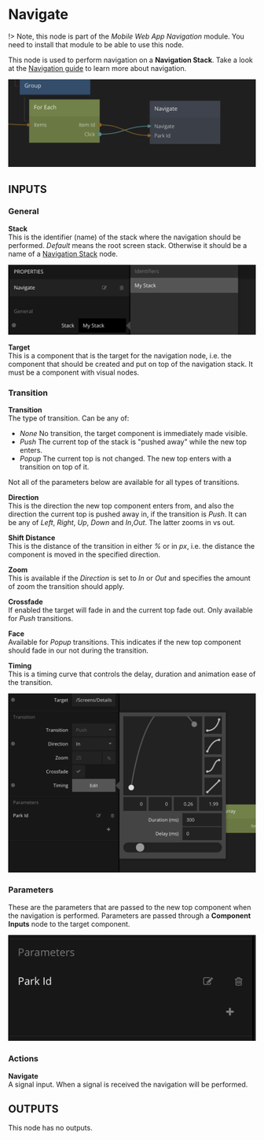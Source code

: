 # Navigate

!> Note, this node is part of the _Mobile Web App Navigation_ module. You need to install that module to be able to use this node.

This node is used to perform navigation on a **Navigation Stack**. Take a look at the [Navigation guide](/modules/webappnavigation/nav-guide.md) to learn more about navigation.

<div class="ndl-images">
    <img src="/modules/webappnavigation/guide/main-navigate.png" class="ndl-image med"></img>   
</div>

## INPUTS

### General

**Stack**  
This is the identifier (name) of the stack where the navigation should be performed. _Default_ means the root screen stack. Otherwise it should be a name of a [Navigation Stack](/modules/webappnavigation/navigation-stack.md) node.

<div class="ndl-images">
    <img src="/modules/webappnavigation/guide/choose-stack.png" class="ndl-image med"></img>   
</div>

**Target**  
This is a component that is the target for the navigation node, i.e. the component that should be created and put on top of the navigation stack. It must be a component with visual nodes.

### Transition

**Transition**  
The type of transition. Can be any of:

- _None_ No transition, the target component is immediately made visible.
- _Push_ The current top of the stack is "pushed away" while the new top enters.
- _Popup_ The current top is not changed. The new top enters with a transition on top of it.

Not all of the parameters below are available for all types of transitions.

**Direction**  
This is the direction the new top component enters from, and also the direction the current top is pushed away in, if the transition is _Push_. It can be any of _Left_, _Right_, _Up_, _Down_ and _In_,_Out_. The latter zooms in vs out.

**Shift Distance**  
This is the distance of the transition in either _%_ or in _px_, i.e. the distance the component is moved in the specified direction.

**Zoom**  
This is available if the _Direction_ is set to _In_ or _Out_ and specifies the amount of zoom the transition should apply.

**Crossfade**  
If enabled the target will fade in and the current top fade out. Only available for _Push_ transitions.

**Face**  
Available for _Popup_ transitions. This indicates if the new top component should fade in our not during the transition.

**Timing**  
This is a timing curve that controls the delay, duration and animation ease of the transition.

<div class="ndl-images">
    <img src="/modules/webappnavigation/guide/transition-params.png" class="ndl-image med"></img>   
</div>

### Parameters

These are the parameters that are passed to the new top component when the navigation is performed. Parameters are passed through a **Component Inputs** node to the target component.

<div class="ndl-images">
    <img src="/modules/webappnavigation/guide/nav-params.png" class="ndl-image small"></img>   
</div>

### Actions

**Navigate**  
A signal input. When a signal is received the navigation will be performed.

## OUTPUTS

This node has no outputs.

